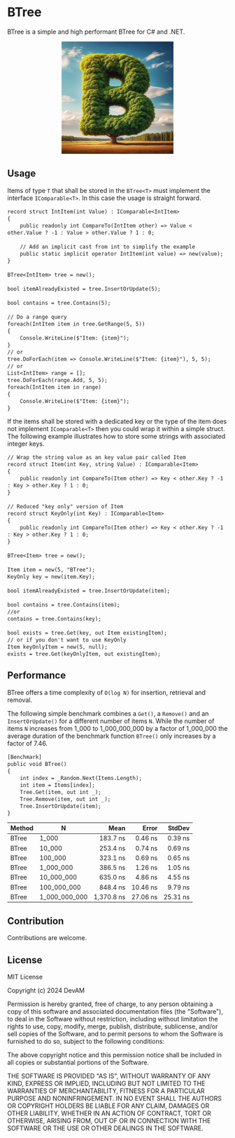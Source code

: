 # BTree

BTree is a simple and high performant BTree for C# and .NET.

<div align="center">
    <img 
        src="./icon.jpeg" 
        width="256" 
        height="256">
</div>

## Usage
Items of type `T` that shall be stored in the `BTree<T>` must implement the interface `IComparable<T>`. In this case the usage is straight forward.

```CSharp
record struct IntItem(int Value) : IComparable<IntItem>
{
    public readonly int CompareTo(IntItem other) => Value < other.Value ? -1 : Value > other.Value ? 1 : 0;

    // Add an implicit cast from int to simplify the example
    public static implicit operator IntItem(int value) => new(value);
}

BTree<IntItem> tree = new();

bool itemAlreadyExisted = tree.InsertOrUpdate(5);

bool contains = tree.Contains(5);

// Do a range query
foreach(IntItem item in tree.GetRange(5, 5))
{
    Console.WriteLine($"Item: {item}");
}
// or
tree.DoForEach(item => Console.WriteLine($"Item: {item}"), 5, 5);
// or
List<IntItem> range = [];
tree.DoForEach(range.Add, 5, 5);
foreach(IntItem item in range)
{
    Console.WriteLine($"Item: {item}");
}

```

If the items shall be stored with a dedicated key or the type of the item does not implement `IComparable<T>` then you could wrap it within a simple struct. The following example illustrates how to store some strings with associated integer keys.

```CSharp
// Wrap the string value as an key value pair called Item
record struct Item(int Key, string Value) : IComparable<Item>
{
    public readonly int CompareTo(Item other) => Key < other.Key ? -1 : Key > other.Key ? 1 : 0;
}

// Reduced "key only" version of Item
record struct KeyOnly(int Key) : IComparable<Item>
{
    public readonly int CompareTo(Item other) => Key < other.Key ? -1 : Key > other.Key ? 1 : 0;
}

BTree<Item> tree = new();

Item item = new(5, "BTree");
KeyOnly key = new(item.Key);

bool itemAlreadyExisted = tree.InsertOrUpdate(item);

bool contains = tree.Contains(item);
//or
contains = tree.Contains(key);

bool exists = tree.Get(key, out Item existingItem);
// or if you don't want to use KeyOnly
Item keyOnlyItem = new(5, null);
exists = tree.Get(keyOnlyItem, out existingItem);
```

## Performance

BTree offers a time complexity of `O(log N)` for insertion, retrieval and removal.

The following simple benchmark combines a `Get()`, a `Remove()` and an `InsertOrUpdate()` for a different number of items `N`.
While the number of items `N` increases from 1_000 to 1_000_000_000 by a factor of 1_000_000 the average duration of the benchmark function `BTree()` only increases by a factor of 7.46.


```CSharp
[Benchmark]
public void BTree()
{
    int index = _Random.Next(Items.Length);
    int item = Items[index];
    Tree.Get(item, out int _);
    Tree.Remove(item, out int _);
    Tree.InsertOrUpdate(item);
}
```

| Method | N             | Mean       | Error    | StdDev   |
|------- |-------------- |-----------:|---------:|---------:|
| BTree  | 1_000         |   183.7 ns |  0.46 ns |  0.39 ns |
| BTree  | 10_000        |   253.4 ns |  0.74 ns |  0.69 ns |
| BTree  | 100_000       |   323.1 ns |  0.69 ns |  0.65 ns |
| BTree  | 1_000_000     |   386.5 ns |  1.26 ns |  1.05 ns |
| BTree  | 10_000_000    |   635.0 ns |  4.86 ns |  4.55 ns |
| BTree  | 100_000_000   |   848.4 ns | 10.46 ns |  9.79 ns |
| BTree  | 1_000_000_000 | 1,370.8 ns | 27.06 ns | 25.31 ns |

## Contribution

Contributions are welcome.

## License

MIT License

Copyright (c) 2024 DevAM

Permission is hereby granted, free of charge, to any person obtaining a copy
of this software and associated documentation files (the "Software"), to deal
in the Software without restriction, including without limitation the rights
to use, copy, modify, merge, publish, distribute, sublicense, and/or sell
copies of the Software, and to permit persons to whom the Software is
furnished to do so, subject to the following conditions:

The above copyright notice and this permission notice shall be included in all
copies or substantial portions of the Software.

THE SOFTWARE IS PROVIDED "AS IS", WITHOUT WARRANTY OF ANY KIND, EXPRESS OR
IMPLIED, INCLUDING BUT NOT LIMITED TO THE WARRANTIES OF MERCHANTABILITY,
FITNESS FOR A PARTICULAR PURPOSE AND NONINFRINGEMENT. IN NO EVENT SHALL THE
AUTHORS OR COPYRIGHT HOLDERS BE LIABLE FOR ANY CLAIM, DAMAGES OR OTHER
LIABILITY, WHETHER IN AN ACTION OF CONTRACT, TORT OR OTHERWISE, ARISING FROM,
OUT OF OR IN CONNECTION WITH THE SOFTWARE OR THE USE OR OTHER DEALINGS IN THE
SOFTWARE.
